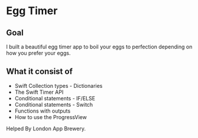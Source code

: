 

# Egg Timer

##  Goal

I built a beautiful egg timer app to boil your eggs to perfection depending on how you prefer your eggs. 

## What it consist of

* Swift Collection types - Dictionaries
* The Swift Timer API
* Conditional statements - IF/ELSE
* Conditional statements - Switch
* Functions with outputs
* How to use the ProgressView


Helped By London App Brewery.

